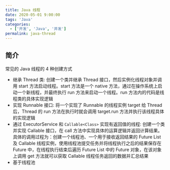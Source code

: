 ```yaml
---
title: Java 线程
date: 2020-05-01 9:00:00
tags: 'Java'
categories:
  - ['开发', 'Java', '并发']
permalink: java-thread
---
```


## 简介

常见的 Java 线程的 4 种创建方式

- 继承 Thread 类: 创建一个类并继承 Thread 接口，然后实例化线程对象并调用 start 方法启动线程。start 方法是一个 native 方法，通过在操作系统上启动一个新线程，并最终执行 run 方法来启动一个线程。run 方法内的代码是线程类的具体实现逻辑
- 实现 Runnable 接口: 将一个实现了 Runnable 的线程实例 target 给 Thread 后，Thread 的 run 方法在执行时就会调用 target.run 方法并执行该线程具体的实现逻辑
- 通过 ExecutorService 和 `Callable<Class>` 实现有返回值的线程: 创建一个类并实现 Callable 接口，在 call 方法中实现具体的运算逻辑并返回计算结果。具体的调用过程为：创建一个线程池、一个用于接收返回结果的 Future List 及 Callable 线程实例，使用线程池提交任务并将线程执行之后的结果保存在 Future 中，在线程执行结束后遍历 Future List 中的 Future 对象，在该对象上调用 get 方法就可以获取 Callable 线程任务返回的数据并汇总结果
- 基于线程池
